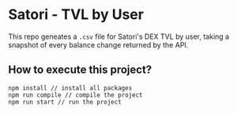 # Satori - TVL by User

This repo geneates a `.csv` file for Satori's DEX TVL by user, taking a snapshot of every balance change returned by the API.

## How to execute this project?

```
npm install // install all packages
npm run compile // compile the project
npm run start // run the project
```
